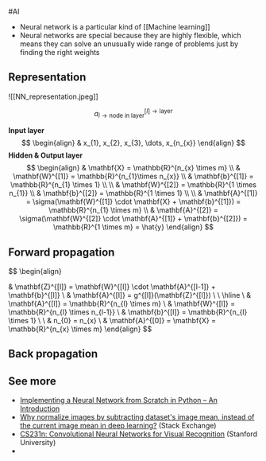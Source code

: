 #AI  

- Neural network is a particular kind of [[Machine learning]]
- Neural networks are special because they are highly flexible, which means they can solve an unusually wide range of problems just by finding the right weights

## Representation

![[NN_representation.jpeg]]

$$
a^{[l] \to \text{layer}}_{i \to \text{node in layer}}
$$

__Input layer__
$$
\begin{align}
& x_{1}, x_{2}, x_{3}, \dots, x_{n_{x}}
\end{align}
$$
__Hidden & Output layer__
$$
\begin{align}
& \mathbf{X} = \mathbb{R}^{n_{x} \times m} \\
& \mathbf{W}^{[1]} = \mathbb{R}^{n_{1}\times n_{x}} \\
& \mathbf{b}^{[1]} = \mathbb{R}^{n_{1} \times 1} \\
\\
& \mathbf{W}^{[2]} = \mathbb{R}^{1 \times n_{1}}  \\
& \mathbf{b}^{[2]} = \mathbb{R}^{1 \times 1}  \\
\\
& \mathbf{A}^{[1]} = \sigma(\mathbf{W}^{[1]} \cdot \mathbf{X} + \mathbf{b}^{[1]}) = \mathbb{R}^{n_{1} \times m} \\
& \mathbf{A}^{[2]} = \sigma(\mathbf{W}^{[2]} \cdot \mathbf{A}^{[1]} + \mathbf{b}^{[2]}) = \mathbb{R}^{1 \times m} = \hat{y}
\end{align}
$$

## Forward propagation
$$
\begin{align}

& \mathbf{Z}^{[l]} = \mathbf{W}^{[l]} \cdot \mathbf{A}^{[l-1]} + \mathbf{b}^{[l]} \\
& \mathbf{A}^{[l]} = g^{[l]}(\mathbf{Z}^{[l]}) \\
 \\ \hline
\\
& \mathbf{A}^{[l]} = \mathbb{R}^{n_{l} \times m} \\
& \mathbf{W}^{[l]} = \mathbb{R}^{n_{l} \times n_{l-1}} \\
& \mathbf{b}^{[l]} = \mathbb{R}^{n_{l} \times 1}  \\
\\
& n_{0} = n_{x}  \\
& \mathbf{A}^{[0]} = \mathbf{X} = \mathbb{R}^{n_{x} \times m}
\end{align}
$$

## Back propagation


## See more
- [Implementing a Neural Network from Scratch in Python – An Introduction](https://github.com/dennybritz/nn-from-scratch)
- [Why normalize images by subtracting dataset's image mean, instead of the current image mean in deep learning?](https://stats.stackexchange.com/questions/211436/why-normalize-images-by-subtracting-datasets-image-mean-instead-of-the-current) (Stack Exchange)
- [CS231n: Convolutional Neural Networks for Visual Recognition](https://cs231n.github.io/neural-networks-case-study/) (Stanford University)
- 